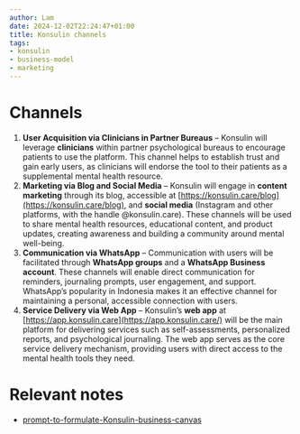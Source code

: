 ```yaml
---
author: Lam
date: 2024-12-02T22:24:47+01:00
title: Konsulin channels
tags:
- konsulin
- business-model
- marketing
---
```


# Channels

1. **User Acquisition via Clinicians in Partner Bureaus** – Konsulin will leverage **clinicians** within partner psychological bureaus to encourage patients to use the platform. This channel helps to establish trust and gain early users, as clinicians will endorse the tool to their patients as a supplemental mental health resource.
2. **Marketing via Blog and Social Media** – Konsulin will engage in **content marketing** through its blog, accessible at [https://konsulin.care/blog](https://konsulin.care/blog), and **social media** (Instagram and other platforms, with the handle @konsulin.care). These channels will be used to share mental health resources, educational content, and product updates, creating awareness and building a community around mental well-being.
3. **Communication via WhatsApp** – Communication with users will be facilitated through **WhatsApp groups** and a **WhatsApp Business account**. These channels will enable direct communication for reminders, journaling prompts, user engagement, and support. WhatsApp’s popularity in Indonesia makes it an effective channel for maintaining a personal, accessible connection with users.
4. **Service Delivery via Web App** – Konsulin’s **web app** at [https://app.konsulin.care](https://app.konsulin.care/) will be the main platform for delivering services such as self-assessments, personalized reports, and psychological journaling. The web app serves as the core service delivery mechanism, providing users with direct access to the mental health tools they need.

# Relevant notes

- [prompt-to-formulate-Konsulin-business-canvas](Projects/prompt-to-formulate-Konsulin-business-canvas.md) 
